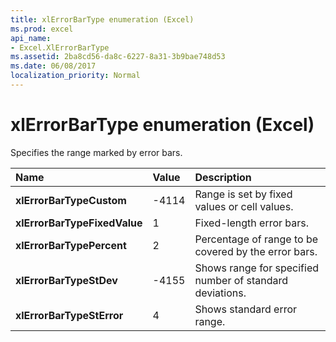 ```yaml
---
title: xlErrorBarType enumeration (Excel)
ms.prod: excel
api_name:
- Excel.XlErrorBarType
ms.assetid: 2ba8cd56-da8c-6227-8a31-3b9bae748d53
ms.date: 06/08/2017
localization_priority: Normal
---
```



# xlErrorBarType enumeration (Excel)

Specifies the range marked by error bars.



|Name|Value|Description|
|:-----|:-----|:-----|
| **xlErrorBarTypeCustom**|-4114|Range is set by fixed values or cell values.|
| **xlErrorBarTypeFixedValue**|1|Fixed-length error bars.|
| **xlErrorBarTypePercent**|2|Percentage of range to be covered by the error bars.|
| **xlErrorBarTypeStDev**|-4155|Shows range for specified number of standard deviations.|
| **xlErrorBarTypeStError**|4|Shows standard error range.|

